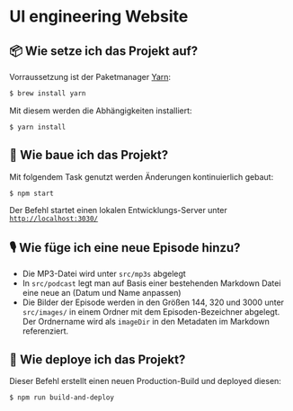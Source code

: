 # UI engineering Website

## 📦 Wie setze ich das Projekt auf?

Vorraussetzung ist der Paketmanager [Yarn](https://yarnpkg.com/en/docs/install):

```bash
$ brew install yarn
```

Mit diesem werden die Abhängigkeiten installiert:

```bash
$ yarn install
```

## 👷 Wie baue ich das Projekt?

Mit folgendem Task genutzt werden Änderungen kontinuierlich gebaut:

```bash
$ npm start
```

Der Befehl startet einen lokalen Entwicklungs-Server unter [`http://localhost:3030/`](http://localhost:3030/)

## 🎙 Wie füge ich eine neue Episode hinzu?

- Die MP3-Datei wird unter `src/mp3s` abgelegt
- In `src/podcast` legt man auf Basis einer bestehenden Markdown Datei eine neue an (Datum und Name anpassen)
- Die Bilder der Episode werden in den Größen 144, 320 und 3000 unter `src/images/` in einem Ordner mit dem Episoden-Bezeichner abgelegt. Der Ordnername wird als `imageDir` in den Metadaten im Markdown referenziert.

## 🚀 Wie deploye ich das Projekt?

Dieser Befehl erstellt einen neuen Production-Build und deployed diesen:

```bash
$ npm run build-and-deploy
```
